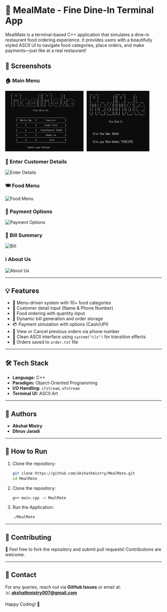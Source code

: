 # 🥘 MealMate - Fine Dine-In Terminal App

MealMate is a terminal-based C++ application that simulates a dine-in restaurant food ordering experience. It provides users with a beautifully styled ASCII UI to navigate food categories, place orders, and make payments—just like at a real restaurant!

## 📸 Screenshots

### 🏠 Main Menu
<div style="display: flex; flex-wrap: wrap; gap: 10px;">
  <img src="screenshots/HomePage.png" alt="Home Page" style="width: 50%;">
  <img src="screenshots/details.png" alt="Customer Details" style="width: 40%;">
</div>

### 👤 Enter Customer Details
![Enter Details](./screenshots/Screenshot%202023-07-03%20112929.png)

### 🍽️ Food Menu
![Food Menu](./screenshots/Screenshot%202023-07-03%20113024.png)

### 💸 Payment Options
![Payment Options](./screenshots/Screenshot%202023-07-03%20113146.png)

### 🧾 Bill Summary
![Bill](./screenshots/Screenshot%202023-07-03%20113206.png)

### ℹ️ About Us
![About Us](./screenshots/Screenshot%202023-07-03%20113313.png)

---

## 💡 Features

- 🍲 Menu-driven system with 10+ food categories
- 👤 Customer detail input (Name & Phone Number)
- 🛒 Food ordering with quantity input
- 🧾 Dynamic bill generation and order storage
- 💳 Payment simulation with options (Cash/UPI)
- 🔁 View or Cancel previous orders via phone number
- 🤝 Clean ASCII interface using `system("cls")` for transition effects
- 📄 Orders saved to `order.txt` file

---

## 🛠️ Tech Stack

- **Language:** C++
- **Paradigm:** Object-Oriented Programming
- **I/O Handling:** `ifstream`, `ofstream`
- **Terminal UI:** ASCII Art

---

## 🧠 Authors

- **Akshat Mistry**
- **Dhruv Jaradi**

---

## 🏁 How to Run

1. Clone the repository:
   ```bash
   git clone https://github.com/akshatkmistry/MealMate.git
   cd MealMate
   ```

2. Clone the repository:
   ```bash
   g++ main.cpp -o MealMate
   ```

3. Run the Application:
   ```bash
   ./MealMate
   ```

---

## 🤝 Contributing
🚀 Feel free to fork the repository and submit pull requests! Contributions are welcome.  

---
## 📧 Contact
For any queries, reach out via **GitHub Issues** or email at:  
✉️ **akshatkmistry007@gmail.com**  

Happy Coding! 🎉